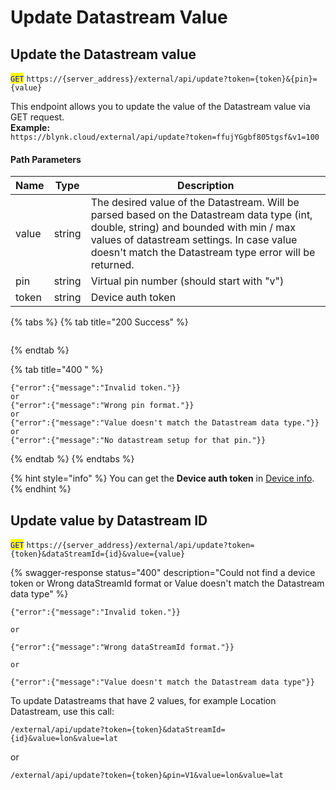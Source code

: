# Update Datastream Value

## Update the Datastream value

<mark style="color:blue;">`GET`</mark> `https://{server_address}/external/api/update?token={token}&{pin}={value}`

This endpoint allows you to update the value of the Datastream value via GET request.\
**Example:**\
`https://blynk.cloud/external/api/update?token=ffujYGgbf805tgsf&v1=100`

#### Path Parameters

| Name  | Type   | Description                                                                                                                                                                                                                                   |
| ----- | ------ | --------------------------------------------------------------------------------------------------------------------------------------------------------------------------------------------------------------------------------------------- |
| value | string | The desired value of the Datastream. Will be parsed based on the Datastream data type (int, double, string) and bounded with min / max values of datastream settings. In case value doesn't match the Datastream type error will be returned. |
| pin   | string | Virtual pin number (should start with "v")                                                                                                                                                                                                    |
| token | string | Device auth token                                                                                                                                                                                                                             |

{% tabs %}
{% tab title="200 Success" %}
```
```
{% endtab %}

{% tab title="400 " %}
```
{"error":{"message":"Invalid token."}}
or
{"error":{"message":"Wrong pin format."}}
or
{"error":{"message":"Value doesn't match the Datastream data type."}}
or
{"error":{"message":"No datastream setup for that pin."}}
```
{% endtab %}
{% endtabs %}

{% hint style="info" %}
You can get the **Device auth token** in [Device info](https://bit.ly/BlynkSimpleAuth).
{% endhint %}

## Update value by Datastream ID

<mark style="color:blue;">`GET`</mark> `https://{server_address}/external/api/update?token={token}&dataStreamId={id}&value={value}`

\{% swagger-response status="400" description="Could not find a device token or Wrong dataStreamId format or Value doesn't match the Datastream data type" %\}

```
{"error":{"message":"Invalid token."}}

or

{"error":{"message":"Wrong dataStreamId format."}}

or

{"error":{"message":"Value doesn't match the Datastream data type"}}
```

To update Datastreams that have 2 values, for example Location Datastream, use this call:

```
/external/api/update?token={token}&dataStreamId={id}&value=lon&value=lat
```

or

```
/external/api/update?token={token}&pin=V1&value=lon&value=lat
```

